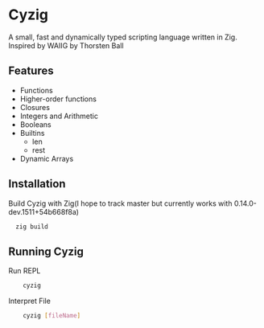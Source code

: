 
# Cyzig

A small, fast and dynamically typed scripting language written in Zig. Inspired by WAIIG by Thorsten Ball

## Features

- Functions
- Higher-order functions
- Closures
- Integers and Arithmetic
- Booleans
- Builtins
  - len
  - rest
- Dynamic Arrays

## Installation

Build Cyzig with Zig(I hope to track master but currently works with 0.14.0-dev.1511+54b668f8a)

```bash
  zig build
```

## Running Cyzig

Run REPL

```bash
    cyzig
```

Interpret File

```bash
    cyzig [fileName]
```
